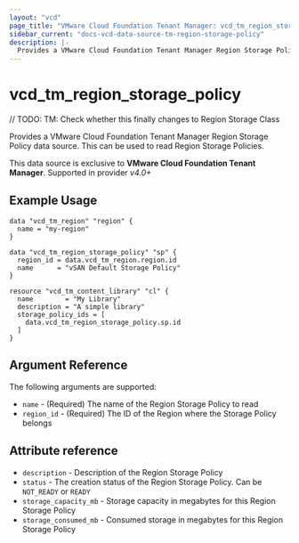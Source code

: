 ```yaml
---
layout: "vcd"
page_title: "VMware Cloud Foundation Tenant Manager: vcd_tm_region_storage_policy"
sidebar_current: "docs-vcd-data-source-tm-region-storage-policy"
description: |-
  Provides a VMware Cloud Foundation Tenant Manager Region Storage Policy data source. This can be used to read Content Libraries.
---
```


# vcd\_tm\_region\_storage\_policy

// TODO: TM: Check whether this finally changes to Region Storage Class

Provides a VMware Cloud Foundation Tenant Manager Region Storage Policy data source. This can be used to read Region Storage Policies.

This data source is exclusive to **VMware Cloud Foundation Tenant Manager**. Supported in provider *v4.0+*

## Example Usage

```hcl
data "vcd_tm_region" "region" {
  name = "my-region"
}

data "vcd_tm_region_storage_policy" "sp" {
  region_id = data.vcd_tm_region.region.id
  name      = "vSAN Default Storage Policy"
}

resource "vcd_tm_content_library" "cl" {
  name        = "My Library"
  description = "A simple library"
  storage_policy_ids = [
    data.vcd_tm_region_storage_policy.sp.id
  ]
}
```

## Argument Reference

The following arguments are supported:

* `name` - (Required) The name of the Region Storage Policy to read
* `region_id` - (Required) The ID of the Region where the Storage Policy belongs

## Attribute reference

* `description` - Description of the Region Storage Policy
* `status` - The creation status of the Region Storage Policy. Can be `NOT_READY` or `READY`
* `storage_capacity_mb` - Storage capacity in megabytes for this Region Storage Policy
* `storage_consumed_mb` - Consumed storage in megabytes for this Region Storage Policy